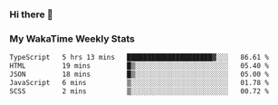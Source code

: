 ### Hi there 👋

<!--
**royschrauwen/royschrauwen** is a ✨ _special_ ✨ repository because its `README.md` (this file) appears on your GitHub profile.

Here are some ideas to get you started:

- 🔭 I’m currently working on ...
- 🌱 I’m currently learning ...
- 👯 I’m looking to collaborate on ...
- 🤔 I’m looking for help with ...
- 💬 Ask me about ...
- 📫 How to reach me: ...
- 😄 Pronouns: ...
- ⚡ Fun fact: ...
-->


### My WakaTime Weekly Stats
<!--START_SECTION:waka-->

```txt
TypeScript   5 hrs 13 mins   █████████████████████▓░░░   86.61 %
HTML         19 mins         █▒░░░░░░░░░░░░░░░░░░░░░░░   05.40 %
JSON         18 mins         █▒░░░░░░░░░░░░░░░░░░░░░░░   05.00 %
JavaScript   6 mins          ▒░░░░░░░░░░░░░░░░░░░░░░░░   01.78 %
SCSS         2 mins          ▒░░░░░░░░░░░░░░░░░░░░░░░░   00.72 %
```

<!--END_SECTION:waka-->
